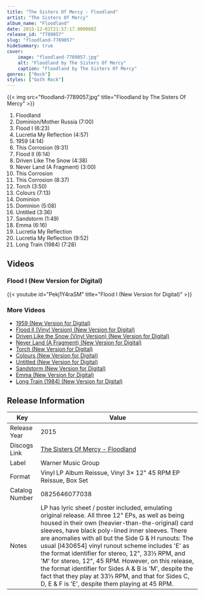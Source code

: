 ```yaml
---
title: "The Sisters Of Mercy - Floodland"
artist: "The Sisters Of Mercy"
album_name: "Floodland"
date: 2015-12-01T21:57:17.000000Z
release_id: "7789057"
slug: "floodland-7789057"
hideSummary: true
cover:
    image: "floodland-7789057.jpg"
    alt: "Floodland by The Sisters Of Mercy"
    caption: "Floodland by The Sisters Of Mercy"
genres: ["Rock"]
styles: ["Goth Rock"]
---
```


{{< img src="floodland-7789057.jpg" title="Floodland by The Sisters Of Mercy" >}}

<!-- section break -->

1. Floodland
2. Dominion/Mother Russia (7:00)
3. Flood I (6:23)
4. Lucretia My Reflection (4:57)
5. 1959 (4:14)
6. This Corrosion (9:31)
7. Flood II (6:14)
8. Driven Like The Snow (4:38)
9. Never Land (A Fragment) (3:00)
10. This Corrosion
11. This Corrosion (8:37)
12. Torch (3:50)
13. Colours (7:13)
14. Dominion
15. Dominion (5:08)
16. Untitled (3:36)
17. Sandstorm (1:49)
18. Emma (6:16)
19. Lucretia My Reflection
20. Lucretia My Reflection (9:52)
21. Long Train (1984) (7:28)

<!-- section break -->




## Videos
### Flood I (New Version for Digital)
{{< youtube id="Pekj1Y4raSM" title="Flood I (New Version for Digital)" >}}<br>

### More Videos

- [1959 (New Version for Digital)](https://www.youtube.com/watch?v=EWOQWsvQB-k)
- [Flood II (Vinyl Version) (New Version for Digital)](https://www.youtube.com/watch?v=AMbsclRxsjk)
- [Driven Like the Snow (Vinyl Version) (New Version for Digital)](https://www.youtube.com/watch?v=qqqvQ7GI058)
- [Never Land (A Fragment) (New Version for Digital)](https://www.youtube.com/watch?v=EjVZBS9C5Gw)
- [Torch (New Version for Digital)](https://www.youtube.com/watch?v=8rUXffWx2mE)
- [Colours (New Version for Digital)](https://www.youtube.com/watch?v=PpVHw2ehZa0)
- [Untitled (New Version for Digital)](https://www.youtube.com/watch?v=lQ87rfkvAes)
- [Sandstorm (New Version for Digital)](https://www.youtube.com/watch?v=XckmFiSXi9Y)
- [Emma (New Version for Digital)](https://www.youtube.com/watch?v=JPNF7W3q9fk)
- [Long Train (1984) (New Version for Digital)](https://www.youtube.com/watch?v=K-pR4KvDnc8)


## Release Information
|  Key           | Value                                                |
| ---------------| ---------------------------------------------------- |
| Release Year   | 2015                                   |
| Discogs Link   | [The Sisters Of Mercy - Floodland](https://www.discogs.com/release/7789057-The-Sisters-Of-Mercy-Floodland) |
| Label          | Warner Music Group |
| Format         | Vinyl LP Album Reissue, Vinyl 3× 12" 45 RPM EP Reissue, Box Set |
| Catalog Number | 0825646077038 |
| Notes | LP has lyric sheet / poster included, emulating original release.  All three 12" EPs, as well as being housed in their own (heavier-than-the-original) card sleeves, have black poly-lined inner sleeves.  There are anomalies with all but the Side G & H runouts: The usual [l430654] vinyl runout scheme includes 'E' as the format identifier for stereo, 12", 33⅓ RPM, and 'M' for stereo, 12", 45 RPM. However, on this release, the format identifier for Sides A & B is 'M', despite the fact that they play at 33⅓ RPM, and that for Sides C, D, E & F is 'E', despite them playing at 45 RPM. |